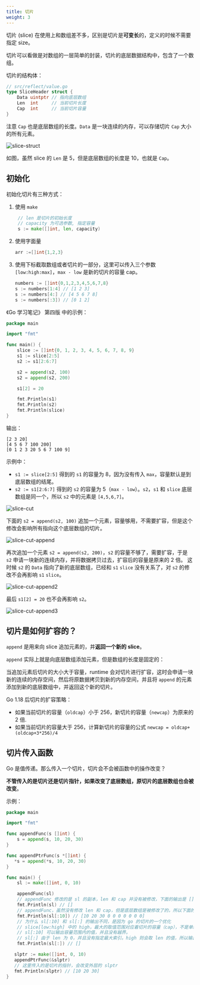 ```yaml
---
title: 切片
weight: 3
---
```


切片 (slice) 在使用上和数组差不多，区别是切片是**可变长**的，定义的时候不需要指定 size。

切片可以看做是对数组的一层简单的封装，切片的底层数据结构中，包含了一个数组。

切片的结构体：

```go
// src/reflect/value.go
type SliceHeader struct {
	Data uintptr // 指向底层数组
	Len  int     // 当前切片长度
	Cap  int     // 当前切片容量
}
```

注意 `Cap` 也是底层数组的长度。`Data` 是一块连续的内存，可以存储切片 `Cap` 大小的所有元素。

![slice-struct](https://gitee.com/shipengqi/illustrations/raw/main/go/slice-struct.png)

如图，虽然 slice 的 `Len` 是 5，但是底层数组的长度是 10，也就是 `Cap`。

## 初始化

初始化切片有三种方式：

1. 使用 `make`
   ```go
    // len 是切片的初始长度
    // capacity 为可选参数, 指定容量
    s := make([]int, len, capacity)
   ```
2. 使用字面量
   ```go
   arr :=[]int{1,2,3}
   ```
3. 使用下标截取数组或者切片的一部分，这里可以传入三个参数 `[low:high:max]`，`max - low` 是新的切片的容量 cap。
   ```go
   numbers := []int{0,1,2,3,4,5,6,7,8}
   s := numbers[1:4] // [1 2 3]
   s := numbers[4:] // [4 5 6 7 8]
   s := numbers[:3]) // [0 1 2]
   ```

《Go 学习笔记》 第四版 中的示例：

```go
package main

import "fmt"

func main() {
	slice := []int{0, 1, 2, 3, 4, 5, 6, 7, 8, 9}
	s1 := slice[2:5]
	s2 := s1[2:6:7]

	s2 = append(s2, 100)
	s2 = append(s2, 200)

	s1[2] = 20

	fmt.Println(s1)
	fmt.Println(s2)
	fmt.Println(slice)
}
```

输出：

```
[2 3 20]                
[4 5 6 7 100 200]       
[0 1 2 3 20 5 6 7 100 9]
```

示例中：

- `s1 := slice[2:5]` 得到的 `s1` 的容量为 8，因为没有传入 `max`，容量默认是到底层数组的结尾。
- `s2 := s1[2:6:7]` 得到的 `s2` 的容量为 5（`max - low`）。`s2`，`s1` 和 `slice` 底层数组是同一个，所以 `s2` 中的元素是 `[4,5,6,7]`。

![slice-cut](https://gitee.com/shipengqi/illustrations/raw/main/go/slice-cut.png)

下面的 `s2 = append(s2, 100)` 追加一个元素，容量够用，不需要扩容，但是这个修改会影响所有指向这个底层数组的切片。

![slice-cut-append](https://gitee.com/shipengqi/illustrations/raw/main/go/slice-cut-append.png)

再次追加一个元素 `s2 = append(s2, 200)`，`s2` 的容量不够了，需要扩容，于是 `s2` 申请一块新的连续内存，并将数据拷贝过去，扩容后的容量是原来的 2 倍。
这时候 `s2` 的 `Data` 指向了新的底层数组，已经和 `s1` `slice` 没有关系了，对 `s2` 的修改不会再影响 `s1` `slice`。

![slice-cut-append2](https://gitee.com/shipengqi/illustrations/raw/main/go/slice-cut-append2.png)

最后 `s1[2] = 20` 也不会再影响 `s2`。

![slice-cut-append3](https://gitee.com/shipengqi/illustrations/raw/main/go/slice-cut-append3.png)

## 切片是如何扩容的？ 

`append` 是用来向 slice 追加元素的，并**返回一个新的 slice**。

`append` 实际上就是向底层数组添加元素，但是数组的长度是固定的：

当追加元素后切片的大小大于容量，runtime 会对切片进行扩容，这时会申请一块新的连续的内存空间，然后将原数据拷贝到新的内存空间，并且将 `append` 的元素添加到新的底层数组中，并返回这个新的切片。

Go 1.18 后切片的扩容策略：

- 如果当前切片的容量（`oldcap`）小于 256，新切片的容量（`newcap`）为原来的 2 倍.
- 如果当前切片的容量大于 256，计算新切片的容量的公式 `newcap = oldcap+(oldcap+3*256)/4`

## 切片传入函数

Go 是值传递。那么传入一个切片，切片会不会被函数中的操作改变？

**不管传入的是切片还是切片指针，如果改变了底层数组，原切片的底层数组也会被改变**。

示例：

```go
package main

import "fmt"

func appendFunc(s []int) {
	s = append(s, 10, 20, 30)
}

func appendPtrFunc(s *[]int) {
   *s = append(*s, 10, 20, 30)
}

func main() {
	sl := make([]int, 0, 10)

	appendFunc(sl)
	// appendFunc 修改的是 sl 的副本，len 和 cap 并没有被修改，下面的输出是 []
	fmt.Println(sl) // []
	// appendFunc，虽然没有修改 len 和 cap，但是底层数组是被修改了的，所以下面的输出会包含 10 20 30
	fmt.Println(sl[:10]) // [10 20 30 0 0 0 0 0 0 0]
	// 为什么 sl[:10] 和 sl[:] 的输出不同，是因为 go 的切片的一个优化
	// slice[low:high] 中的 high，最大的取值范围对应着切片的容量（cap），不是单纯的长度（len）。
	// sl[:10] 可以输出容量范围内的值，并且没有越界。
	// sl[:] 由于 len 为 0，并且没有指定最大索引。high 则会取 len 的值，所以输出为 []
	fmt.Println(sl[:]) // []

   slptr := make([]int, 0, 10)
   appendPtrFunc(&slptr)
   // 这里传入的是切片的指针，会改变外层的 slptr
   fmt.Println(slptr) // [10 20 30]
}
```
